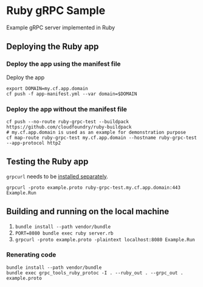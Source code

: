 # Ruby gRPC Sample

Example gRPC server implemented in Ruby
## Deploying the Ruby app
### Deploy the app using the manifest file
Deploy the app
```shell
export DOMAIN=my.cf.app.domain
cf push -f app-manifest.yml --var domain=$DOMAIN
```

### Deploy the app without the manifest file
```shell
cf push --no-route ruby-grpc-test --buildpack https://github.com/cloudfoundry/ruby-buildpack
# my.cf.app.domain is used as an example for demonstration purpose
cf map-route ruby-grpc-test my.cf.app.domain --hostname ruby-grpc-test --app-protocol http2
```

## Testing the Ruby app
`grpcurl` needs to be [installed separately](https://github.com/fullstorydev/grpcurl).
```shell
grpcurl -proto example.proto ruby-grpc-test.my.cf.app.domain:443 Example.Run
```

## Building and running on the local machine
1. `bundle install --path vendor/bundle`
2. `PORT=8080 bundle exec ruby server.rb`
3. `grpcurl -proto example.proto -plaintext localhost:8080 Example.Run`

### Renerating code

```shell
bundle install --path vendor/bundle
bundle exec grpc_tools_ruby_protoc -I . --ruby_out . --grpc_out . example.proto
```
